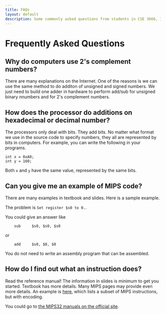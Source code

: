 ```yaml
---
title: FAQs
layout: default
description: Some commonly asked questions from students in CSE 3666, Introduction to Computer Architecture.
---
```


# Frequently Asked Questions

## Why do computers use 2's complement numbers?

There are many explanations on the Internet. One of the reasons is we can use
the same method to do additon of unsigned and signed numbers. We just need to
build one adder in hardware to perform add/sub for unsigned binary nnumbers and
for 2's complement numbers.  

## How does the processor do additions on hexadecimal or decimal number?

The processors only deal with bits. They add bits. No matter what format we use
in the source code to specify numbers, they all are represented by bits in
computers. For example, you can write the following in your programs.

```
int x = 0xA0; 
int y = 160; 
```

Both ```x``` and ```y``` have the same value, represented by the same bits.

## Can you give me an example of MIPS code?  

There are many examples in textbook and slides. Here is a sample example. 

The problem is `Set register $s0 to 0.`. 

You could give an answer like 

```
	sub 	$s0, $s0, $s0
```

or 


```
	add 	$s0, $0, $0
```

You do not need to write an assembly program that can be assembled.

## How do I find out what an instruction does?

Read the reference manual! The information in slides is minimum to get you
started. Textbook has more details. Many MIPS pages may provide even more
details. An example is
[here](http://www.mrc.uidaho.edu/mrc/people/jff/digital/MIPSir.html), which
lists a subset of MIPS instructions, but with encoding.

You could go to [the MIPS32 manuals on the official site](https://www.mips.com/products/architectures/mips32-2/).

